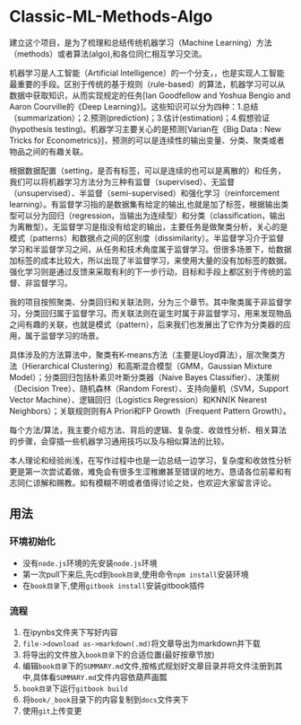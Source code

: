 # Classic-ML-Methods-Algo

建立这个项目，是为了梳理和总结传统机器学习（Machine Learning）方法（methods）或者算法(algo),和各位同仁相互学习交流。

机器学习是人工智能（Artificial Intelligence）的一个分支，，也是实现人工智能最重要的手段。区别于传统的基于规则（rule-based）的算法，机器学习可以从数据中获取知识，从而实现规定的任务[Ian Goodfellow and Yoshua Bengio and Aaron Courville的《Deep Learning》]。这些知识可以分为四种：1.总结（summarization）；2.预测(prediction)；3.估计(estimation)；4.假想验证(hypothesis testing)。机器学习主要关心的是预测[Varian在《Big Data : New Tricks for Econometrics》]，预测的可以是连续性的输出变量、分类、聚类或者物品之间的有趣关联。

根据数据配置（setting，是否有标签，可以是连续的也可以是离散的）和任务，我们可以将机器学习方法分为三种有监督（supervised）、无监督（unsupervised）、半监督（semi-supervised）和强化学习（reinforcement learning）。有监督学习指的是数据集有给定的输出,也就是加了标签，根据输出类型可以分为回归（regression，当输出为连续型）和分类（classification，输出为离散型）。无监督学习是指没有给定的输出，主要任务是做聚类分析，关心的是模式（patterns）和数据点之间的区别度（dissimilarity）。半监督学习介于监督学习和半监督学习之间，从任务和技术角度属于监督学习。但很多场景下，给数据加标签的成本比较大，所以出现了半监督学习，来使用大量的没有加标签的数据。强化学习则是通过反馈来采取有利的下一步行动，目标和手段上都区别于传统的监督、非监督学习。

我的项目按照聚类、分类回归和关联法则，分为三个章节。其中聚类属于非监督学习，分类回归属于监督学习。而关联法则在诞生时属于非监督学习，用来发现物品之间有趣的关联，也就是模式（pattern），后来我们也发展出了它作为分类器的应用，属于监督学习的场景。

具体涉及的方法算法中，聚类有K-means方法（主要是Lloyd算法），层次聚类方法（Hierarchical Clustering）和高斯混合模型（GMM，Gaussian Mixture Model）；分类回归包括朴素贝叶斯分类器（Naive Bayes Classifier）、决策树（Decision Tree）、随机森林（Random Forest）、支持向量机（SVM，Support Vector Machine）、逻辑回归（Logistics Regression）和KNN(K Nearest Neighbors）；关联规则则有A Priori和FP Growth（Frequent Pattern Growth）。

每个方法/算法，我主要介绍方法、背后的逻辑、复杂度、收敛性分析、相关算法的步骤，会穿插一些机器学习通用技巧以及与相似算法的比较。

本人理论和经验尚浅，在写作过程中也是一边总结一边学习，复杂度和收敛性分析更是第一次尝试着做，难免会有很多生涩稚嫩甚至错误的地方。恳请各位前辈和有志同仁谅解和赐教。如有模糊不明或者值得讨论之处，也欢迎大家留言评论。


## 用法

### 环境初始化

+ 没有`node.js`环境的先安装`node.js`环境
+ 第一次pull下来后,先cd到`book目录`,使用命令`npm install`安装环境
+ 在`book目录`下,使用`gitbook install`安装gitbook插件

### 流程

1. 在ipynbs文件夹下写好内容
2. `file->download as->markdown(.md)`将文章导出为markdown并下载
3. 将导出的文件放入`book目录`下的合适位置(最好按章节放)
4. 编辑`book目录`下的`SUMMARY.md`文件,按格式规划好文章目录并将文件注册到其中,具体看`SUMMARY.md`文件内容依葫芦画瓢
5. `book目录`下运行`gitbook build`
6. 将`book/_book`目录下的内容复制到`docs`文件夹下
7. 使用`git`上传变更
